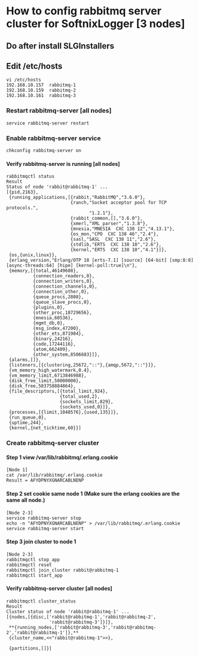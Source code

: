 # How to config rabbitmq server cluster for SoftnixLogger [3 nodes]

## Do after install SLGInstallers

## Edit /etc/hosts
```
vi /etc/hosts
192.168.10.157  rabbitmq-1
192.168.10.159  rabbitmq-2
192.168.10.161  rabbitmq-3
```

### Restart rabbitmq-server [all nodes]
```
service rabbitmq-server restart
```

### Enable rabbitmq-server service
```
chkconfig rabbitmq-server on
```

#### Verify rabbitmq-server is running [all nodes]
```
rabbitmqctl status
Result
Status of node 'rabbit@rabbitmq-1' ...
[{pid,2163},
 {running_applications,[{rabbit,"RabbitMQ","3.6.0"},
                        {ranch,"Socket acceptor pool for TCP protocols.",
                               "1.2.1"},
                        {rabbit_common,[],"3.6.0"},
                        {xmerl,"XML parser","1.3.8"},
                        {mnesia,"MNESIA  CXC 138 12","4.13.1"},
                        {os_mon,"CPO  CXC 138 46","2.4"},
                        {sasl,"SASL  CXC 138 11","2.6"},
                        {stdlib,"ERTS  CXC 138 10","2.6"},
                        {kernel,"ERTS  CXC 138 10","4.1"}]},
 {os,{unix,linux}},
 {erlang_version,"Erlang/OTP 18 [erts-7.1] [source] [64-bit] [smp:8:8] [async-threads:64] [hipe] [kernel-poll:true]\n"},
 {memory,[{total,46149608},
          {connection_readers,0},
          {connection_writers,0},
          {connection_channels,0},
          {connection_other,0},
          {queue_procs,2808},
          {queue_slave_procs,0},
          {plugins,0},
          {other_proc,18729656},
          {mnesia,60536},
          {mgmt_db,0},
          {msg_index,47200},
          {other_ets,871984},
          {binary,24216},
          {code,17244116},
          {atom,662409},
          {other_system,8506683}]},
 {alarms,[]},
 {listeners,[{clustering,25672,"::"},{amqp,5672,"::"}]},
 {vm_memory_high_watermark,0.4},
 {vm_memory_limit,6713846988},
 {disk_free_limit,50000000},
 {disk_free,583758884864},
 {file_descriptors,[{total_limit,924},
                    {total_used,2},
                    {sockets_limit,829},
                    {sockets_used,0}]},
 {processes,[{limit,1048576},{used,135}]},
 {run_queue,0},
 {uptime,244},
 {kernel,{net_ticktime,60}}]
```

### Create rabbitmq-server cluster
#### Step 1 view /var/lib/rabbitmq/.erlang.cookie
```
[Node 1]
cat /var/lib/rabbitmq/.erlang.cookie
Result = AFYDPNYXGNARCABLNENP
```

#### Step 2 set cookie same node 1 (Make sure the erlang cookies are the same all node.)
```
[Node 2-3]
service rabbitmq-server stop
echo -n "AFYDPNYXGNARCABLNENP" > /var/lib/rabbitmq/.erlang.cookie
service rabbitmq-server start
```

#### Step 3 join cluster to node 1
```
[Node 2-3]
rabbitmqctl stop_app
rabbitmqctl reset
rabbitmqctl join_cluster rabbit@rabbitmq-1
rabbitmqctl start_app
```

#### Verify rabbitmq-server cluster [all nodes]
```
rabbitmqctl cluster_status
Result
Cluster status of node 'rabbit@rabbitmq-1' ...
[{nodes,[{disc,['rabbit@rabbitmq-1','rabbit@rabbitmq-2',
                'rabbit@rabbitmq-3']}]},
 **{running_nodes,['rabbit@rabbitmq-3','rabbit@rabbitmq-2','rabbit@rabbitmq-1']},**
 {cluster_name,<<"rabbit@rabbitmq-1">>},

 {partitions,[]}]
```